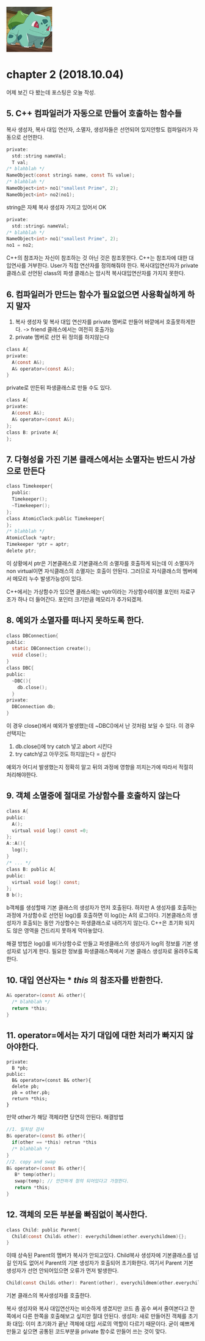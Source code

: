 ![str](/assets/img/strangec120.png)
# chapter 2 (2018.10.04)
어제 보긴 다 봤는데 포스팅은 오늘 작성.
## 5. C++ 컴파일러가 자동으로 만들어 호출하는 함수들
  복사 생성자, 복사 대입 연산자, 소멸자, 생성자들은 선언되어 있지안항도 컴파일러가 자동으로 선언한다.

~~~c
private:
  std::string nameVal;
  T val;
/* blahblah */
NameObject(const string& name, const T& value);
/* blahblah */
NameObject<int> no1("smallest Prime", 2);
NameObject<int> no2(no1);
~~~
string은 자체 복사 생성자 가지고 있어서 OK
~~~c
private:
  std::string& nameVal;
/* blahblah */  
NameObject<int> no1("smallest Prime", 2);
no1 = no2;
~~~
C++의 참조자는 자신이 참조하는 것 아닌 것은 참조못한다. C++는 참조자에 대한 대입연사를 거부한다. User가 직접 연산자를 정의해줘야 한다.
복사대입연산자가 private 클래스로 선언된 class의 파생 클래스는 암시적 복사대입연산자를 가지지 못한다.

## 6. 컴파일러가 만드는 함수가 필요없으면 사용확실하게 하지 말자
1. 복사 생성자 및 복사 대입 연산자를 private 멤버로 만들어 바깥에서 호출못하게한다. -> friend 클래스에서는 여전히 호출가능
2. private 멤버로 선언 뒤 정의를 하지않는다
~~~c
class A{
private:
  A(const A&);
  A& operator=(const A&);
}
~~~
private로 만든뒤 파생클래스로 만들 수도 있다.
~~~c
class A{
private:
  A(const A&);
  A& operator=(const A&);
};
class B: private A{
};
~~~
## 7. 다형성을 가진 기본 클래스에서는 소멸자는 반드시 가상으로 만든다
~~~c
class Timekeeper{
  public:
  Timekeeper();
  ~Timekeeper();
};
class AtomicClock:public Timekeeper{
};
/* blahblah */
AtomicClock *aptr;
Timekeeper *ptr = aptr;
delete ptr;
~~~
이 상황에서 ptr은 기본클래스로 기본클래스의 소멸자를 호출하게 되는데 이 소멸자가 non virtual이면 자식클래스의 소멸자는 호출이 안된다.
그러므로 자식클래스의 멤버에서 메모리 누수 발생가능성이 있다.

C++에서는 가상함수가 있으면 클래스에는 vptr이라는 가상함수테이블 포인터 자료구조가 하나 더 들어간다.
포인터 크기만큼 메모리가 추가되겠져.
## 8. 예외가 소멸자를 떠나지 못하도록 한다.
~~~c
class DBConnection{
public:
  static DBConnection create();
  void close();
}
class DBC{
public:
  ~DBC(){
    db.close();
  }
private:
  DBConnection db;
}
~~~
이 경우 close()에서 예외가 발생했는데 ~DBC()에서 난 것처럼 보일 수 있다. 이 경우 선택지는
1. db.close()에 try catch 넣고 abort 시킨다
2. try catch넣고 아무것도 하지않는다 = 삼킨다

예외가 어디서 발생했는지 정확히 알고 뒤의 과정에 영향을 끼치는가에 따라서 적절히 처리해야한다.
## 9. 객체 소멸중에 절대로 가상함수를 호출하지 않는다
~~~c
class A{
public:
  A();
  virtual void log() const =0;
};
A::A(){
  log();
}
/* ... */
class B: public A{
public:
  virtual void log() const;
};
B b();
~~~
b객체를 생성할때 기본 클래스의 생성자가 먼저 호출된다. 하지만 A 생성자를 호출하는 과정에 가상함수로 선언된 log()를 호출하면 이 log()는 A의 로그이다. 기본클래스의 생성자가 호출되는 동안 가상함수는 파생클래스로 내려가지 않는다. C++은 초기화 되지도 않은 영역을 건드리지 못하게 막아놓았다.

해결 방법은 log()를 비가상함수로 만들고 파생클래스의 생성자가 log의 정보를 기본 생성자로 넘기게 한다. 필요한 정보를 파생클래스쪽에서 기본 클래스 생성자로 올려주도록한다.
## 10. 대입 연산자는 * *this* 의 참조자를 반환한다.
~~~c
A& operator=(const A& other){
  /* blahblah */
  return *this;
}
~~~
## 11. operator=에서는 자기 대입에 대한 처리가 빠지지 않아야한다.
~~~
private:
  B *pb;
public:
  B& operator=(const B& other){
  delete pb;
  pb = other.pb;
  return *this;
}
~~~
만약 other가 해당 객체라면 당연히 안된다. 해결방법
~~~c
//1. 일치성 검사
B& operator=(const B& other){
  if(other == *this) retrun *this
  /* blahblah */
}
//2. copy and swap
B& operator=(const B& other){
   B* temp(other);
   swap(temp); // 안전하게 정의 되어있다고 가정한다.
   return *this;
}
~~~
## 12. 객체의 모든 부분을 빠짐없이 복사한다.
~~~c
class Child: public Parent{
  Child(const Child& other): everychildmem(other.everychildmem){};
}
~~~
이때 상속된 Parent의 멤버가 복사가 안되고있다. Child복사 생성자에 기본클래스를 넘길 인자도 없어서 Parent의 기본 생성자가 호출되어 초기화한다. 여기서 Parent 기본 생성자가 선언 안되어있으면 오류가 먼저 발생한다.
~~~c
Child(const Child& other): Parent(other), everychildmem(other.everychildmem){};
~~~
기본 클래스의 복사생성자를 호출한다. 

복사 생성자와 복사 대입연산자는 비슷하게 생겼지만 코드 좀 꼼수 써서 줄여본다고 한쪽에서 다른 한쪽을 호출해보고 싶지만 절대 안된다.
생성자: 새로 만들어진 객체를 초기화
대입: 이미 초기화가 끝난 객체에 대입
서로의 역할이 다르기 때문이다. 굳이 예쁘게 만들고 싶으면 공통된 코드부분을 private 함수로 만들어 쓰는 것이 맞다.



